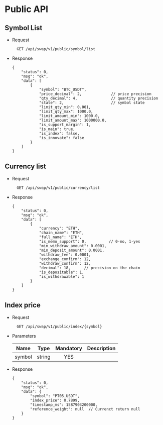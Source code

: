 # Public API

## Symbol List

* Request

        GET /api/swap/v1/public/symbol/list

* Response

    ```
    {
        "status": 0,
        "msg": "ok",
        "data": [
            {
                "symbol": "BTC_USDT",
                "price_decimal": 2,             // price precision
                "qty_decimal": 4,               // quantity precision
                "state": 2,                     // symbol state
                "limit_qty_min": 0.001,
                "limit_qty_max": 1000.0,
                "limit_amount_min": 1000.0,
                "limit_amount_max": 1000000.0,
                "is_support_margin": 1,
                "is_main": true,
                "is_index": false,
                "is_innovate": false
            }
        ]
    }
    ```

## Currency list

* Request

        GET /api/swap/v1/public/currency/list

* Response

    ```
    {
        "status": 0,
        "msg": "ok",
        "data": [
            {
                "currency": "ETH",
                "chain_name": "ETH",
                "full_name": "ETH",
                "is_memo_support": 0,          // 0-no, 1-yes
                "min_withdraw_amount": 0.0001,
                "min_deposit_amount": 0.0001,
                "withdraw_fee": 0.0001,
                "exchange_confirm": 12,
                "withdraw_confirm": 12,
                "decimal": 18,      // precision on the chain
                "is_depositable": 1,
                "is_withdrawable": 1
            }
        ]
    }
    ```

## Index price

* Request

        GET /api/swap/v1/public/index/{symbol}

* Parameters

    | Name | Type | Mandatory | Description |
    | --- | :---: | :---: | :--- |
    | symbol | string | YES  |  |

* Response

    ```
    {
        "status": 0,
        "msg": "ok",
        "data": {
            "symbol": "PT05_USDT",
            "index_price": 0.7899,
            "timestamp_ms": 1587903200000,
            "reference_weight": null  // Currenct return null
        }
    }
    ```

